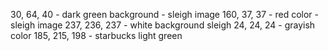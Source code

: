 30, 64, 40 - dark green background - sleigh image
160, 37, 37 - red color - sleigh image
237, 236, 237 - white background sleigh
24, 24, 24 - grayish color
185, 215, 198 - starbucks light green